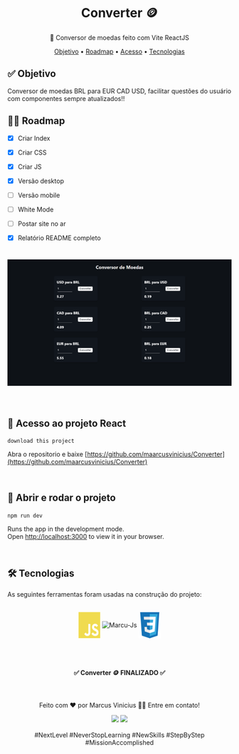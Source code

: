 <h1 align="center">Converter 🪙</h1>

<p align="center">🚀 Conversor de moedas feito com Vite ReactJS</p>

<p align="center">
 <a href="#objetivo">Objetivo</a> •
 <a href="#roadmap">Roadmap</a> • 
 <a href="#roadmap">Acesso</a> • 
 <a href="#tecnologias">Tecnologias</a>
</p>

<h2 id="objetivo">✅ Objetivo </h2>

Conversor de moedas BRL para EUR CAD USD, facilitar questões do usuário com componentes sempre atualizados!!

<h2 id="roadmap">🐱‍🏍 Roadmap</h2>

  - [x] Criar Index

  - [x] Criar CSS

  - [x] Criar JS

  - [x] Versão desktop

  - [ ] Versão mobile

  - [ ] White Mode

  - [ ] Postar site no ar

  - [x] Relatório README completo

<h1 align="center">
    <img alt="NextLevelWeek" title="#NextLevelWeek" src="./src/assets/Screenshot.png">
</h1>

<br>

<h2>📁 Acesso ao projeto React</h2>

`download this project`

Abra o repositorio e baixe [https://github.com/maarcusvinicius/Converter](https://github.com/maarcusvinicius/Converter)

<br>

<h2 id="Acesso">🎡 Abrir e rodar o projeto</h2>

`npm run dev`

Runs the app in the development mode.\
Open [http://localhost:3000](http://localhost:3000) to view it in your browser.

<br>

<h2 id="tecnologias"> 🛠 Tecnologias </h2>

As seguintes ferramentas foram usadas na construção do projeto:
<br><br>
<div align="center" style="">
  <img align="center" alt="Marcu-Js" height="60" width="50" src="https://raw.githubusercontent.com/devicons/devicon/master/icons/javascript/javascript-plain.svg">
  <img align="center" alt="Marcu-Js" height="60" width="50" src="https://cdn.jsdelivr.net/gh/devicons/devicon/icons/react/react-original.svg">
  <img align="center" alt="Marcu-CSS" height="60" width="50" src="https://raw.githubusercontent.com/devicons/devicon/master/icons/css3/css3-original.svg">


</div>


<br><br>
<h4 align="center"> 
	✅  Converter 🪙 FINALIZADO  ✅
</h4>
<br>
<p align="center">Feito com ❤️ por Marcus Vinicius 👋🏽 Entre em contato!</p>

<div align="center">  
  <a href = "mailto:marcus.editor77@gmail.com"><img src="https://img.shields.io/badge/-Gmail-%23333?style=for-the-badge&logo=gmail&logoColor=white" target="_blank"></a>
  <a href = "https://www.linkedin.com/in/marcus-vinicius-507718228/"><img src="https://img.shields.io/badge/-LinkedIn-%230077B5?style=for-the-badge&logo=linkedin&logoColor=white" target="_blank"></a>
</div>

<br>
<div align="center">  
#NextLevel
#NeverStopLearning
#NewSkills
#StepByStep
#MissionAccomplished
</div>